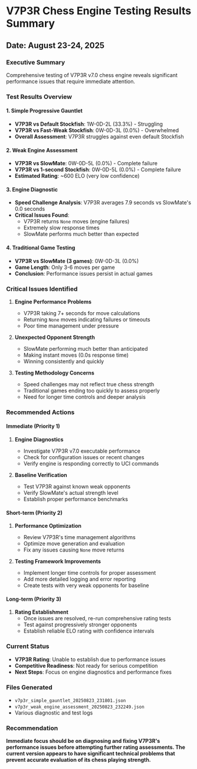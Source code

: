 # V7P3R Chess Engine Testing Results Summary
## Date: August 23-24, 2025

### Executive Summary
Comprehensive testing of V7P3R v7.0 chess engine reveals significant performance issues that require immediate attention.

### Test Results Overview

#### 1. Simple Progressive Gauntlet
- **V7P3R vs Default Stockfish**: 1W-0D-2L (33.3%) - Struggling
- **V7P3R vs Fast-Weak Stockfish**: 0W-0D-3L (0.0%) - Overwhelmed
- **Overall Assessment**: V7P3R struggles against even default Stockfish

#### 2. Weak Engine Assessment
- **V7P3R vs SlowMate**: 0W-0D-5L (0.0%) - Complete failure
- **V7P3R vs 1-second Stockfish**: 0W-0D-5L (0.0%) - Complete failure
- **Estimated Rating**: ~600 ELO (very low confidence)

#### 3. Engine Diagnostic
- **Speed Challenge Analysis**: V7P3R averages 7.9 seconds vs SlowMate's 0.0 seconds
- **Critical Issues Found**:
  - V7P3R returns `None` moves (engine failures)
  - Extremely slow response times
  - SlowMate performs much better than expected

#### 4. Traditional Game Testing
- **V7P3R vs SlowMate (3 games)**: 0W-0D-3L (0.0%)
- **Game Length**: Only 3-6 moves per game
- **Conclusion**: Performance issues persist in actual games

### Critical Issues Identified

1. **Engine Performance Problems**
   - V7P3R taking 7+ seconds for move calculations
   - Returning `None` moves indicating failures or timeouts
   - Poor time management under pressure

2. **Unexpected Opponent Strength**
   - SlowMate performing much better than anticipated
   - Making instant moves (0.0s response time)
   - Winning consistently and quickly

3. **Testing Methodology Concerns**
   - Speed challenges may not reflect true chess strength
   - Traditional games ending too quickly to assess properly
   - Need for longer time controls and deeper analysis

### Recommended Actions

#### Immediate (Priority 1)
1. **Engine Diagnostics**
   - Investigate V7P3R v7.0 executable performance
   - Check for configuration issues or recent changes
   - Verify engine is responding correctly to UCI commands

2. **Baseline Verification**
   - Test V7P3R against known weak opponents
   - Verify SlowMate's actual strength level
   - Establish proper performance benchmarks

#### Short-term (Priority 2)
1. **Performance Optimization**
   - Review V7P3R's time management algorithms
   - Optimize move generation and evaluation
   - Fix any issues causing `None` move returns

2. **Testing Framework Improvements**
   - Implement longer time controls for proper assessment
   - Add more detailed logging and error reporting
   - Create tests with very weak opponents for baseline

#### Long-term (Priority 3)
1. **Rating Establishment**
   - Once issues are resolved, re-run comprehensive rating tests
   - Test against progressively stronger opponents
   - Establish reliable ELO rating with confidence intervals

### Current Status
- **V7P3R Rating**: Unable to establish due to performance issues
- **Competitive Readiness**: Not ready for serious competition
- **Next Steps**: Focus on engine diagnostics and performance fixes

### Files Generated
- `v7p3r_simple_gauntlet_20250823_231801.json`
- `v7p3r_weak_engine_assessment_20250823_232249.json`
- Various diagnostic and test logs

### Recommendation
**Immediate focus should be on diagnosing and fixing V7P3R's performance issues before attempting further rating assessments. The current version appears to have significant technical problems that prevent accurate evaluation of its chess playing strength.**
